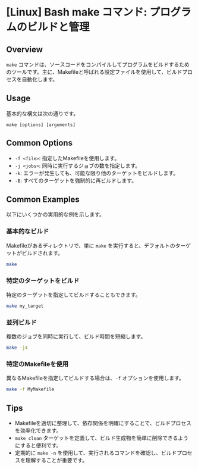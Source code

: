 # [Linux] Bash make コマンド: プログラムのビルドと管理

## Overview
`make` コマンドは、ソースコードをコンパイルしてプログラムをビルドするためのツールです。主に、Makefileと呼ばれる設定ファイルを使用して、ビルドプロセスを自動化します。

## Usage
基本的な構文は次の通りです。

```
make [options] [arguments]
```

## Common Options
- `-f <file>`: 指定したMakefileを使用します。
- `-j <jobs>`: 同時に実行するジョブの数を指定します。
- `-k`: エラーが発生しても、可能な限り他のターゲットをビルドします。
- `-B`: すべてのターゲットを強制的に再ビルドします。

## Common Examples
以下にいくつかの実用的な例を示します。

### 基本的なビルド
Makefileがあるディレクトリで、単に `make` を実行すると、デフォルトのターゲットがビルドされます。
```bash
make
```

### 特定のターゲットをビルド
特定のターゲットを指定してビルドすることもできます。
```bash
make my_target
```

### 並列ビルド
複数のジョブを同時に実行して、ビルド時間を短縮します。
```bash
make -j4
```

### 特定のMakefileを使用
異なるMakefileを指定してビルドする場合は、`-f` オプションを使用します。
```bash
make -f MyMakefile
```

## Tips
- Makefileを適切に整理して、依存関係を明確にすることで、ビルドプロセスを効率化できます。
- `make clean` ターゲットを定義して、ビルド生成物を簡単に削除できるようにすると便利です。
- 定期的に `make -n` を使用して、実行されるコマンドを確認し、ビルドプロセスを理解することが重要です。